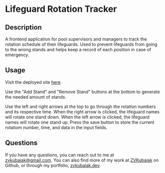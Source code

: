 # Lifeguard Rotation Tracker

## Description

A frontend application for pool supervisors and managers to track the rotation schedule of their lifeguards. Used to prevent lifeguards from going to the wrong stands and helps keep a record of each position in case of emergency.

## Usage

Visit the deployed site [here](https://zvkubajak.github.io/Lifeguard-Rotation-Tracker/).

Use the "Add Stand" and "Remove Stand" buttons at the bottom to generate the needed amount of stands.

Use the left and right arrows at the top to go through the rotation numbers and its respective time. When the right arrow is clicked, the lifeguard names will rotate one stand down. When the left arrow is clicked, the lifeguard names will rotate one stand up. Press the save button to store the current rotatiom number, time, and data in the input fields.

## Questions

If you have any questions, you can reach out to me at [zvkubajak@gmail.com](mailto:zvkubajak@gmail.com). You can also find more of my work at [ZVKubajak](https://github.com/ZVKubajak) on Github, or through my portfolio, [zvkubajak.dev](https://zvkubajak.dev).

